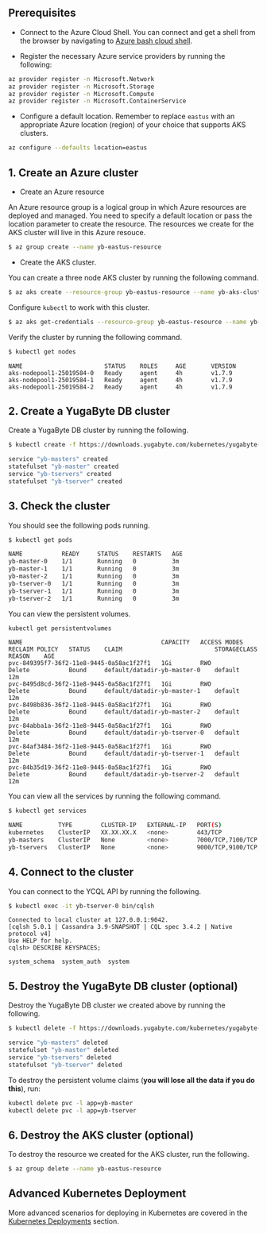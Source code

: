 ## Prerequisites

- Connect to the Azure Cloud Shell. You can connect and get a shell from the browser by navigating to [Azure bash cloud shell](https://shell.azure.com/bash).

- Register the necessary Azure service providers by running the following:

```{.sh .copy}
az provider register -n Microsoft.Network
az provider register -n Microsoft.Storage
az provider register -n Microsoft.Compute
az provider register -n Microsoft.ContainerService
```

- Configure a default location. Remember to replace `eastus` with an appropriate Azure location (region) of your choice that supports AKS clusters. 

```{.sh .copy}
az configure --defaults location=eastus
```


## 1. Create an Azure cluster

- Create an Azure resource

An Azure resource group is a logical group in which Azure resources are deployed and managed. You need to specify a default location or pass the location parameter to create the resource. The resources we create for the AKS cluster will live in this Azure resouce.

```{.sh .copy .separator-dollar}
$ az group create --name yb-eastus-resource
```

- Create the AKS cluster.

You can create a three node AKS cluster by running the following command.

```{.sh .copy .separator-dollar}
$ az aks create --resource-group yb-eastus-resource --name yb-aks-cluster --node-count 3 --generate-ssh-keys
```

Configure `kubectl` to work with this cluster.

```{.sh .copy .separator-dollar}
$ az aks get-credentials --resource-group yb-eastus-resource --name yb-aks-cluster
```

Verify the cluster by running the following command.

```{.sh .copy .separator-dollar}
$ kubectl get nodes
```
```
NAME                       STATUS    ROLES     AGE       VERSION
aks-nodepool1-25019584-0   Ready     agent     4h        v1.7.9
aks-nodepool1-25019584-1   Ready     agent     4h        v1.7.9
aks-nodepool1-25019584-2   Ready     agent     4h        v1.7.9
```

## 2. Create a YugaByte DB cluster

Create a YugaByte DB cluster by running the following.

```{.sh .copy .separator-dollar}
$ kubectl create -f https://downloads.yugabyte.com/kubernetes/yugabyte-statefulset.yaml
```
```sh
service "yb-masters" created
statefulset "yb-master" created
service "yb-tservers" created
statefulset "yb-tserver" created
```

## 3. Check the cluster

You should see the following pods running.

```{.sh .copy .separator-dollar}
$ kubectl get pods
```
```sh
NAME           READY     STATUS    RESTARTS   AGE
yb-master-0    1/1       Running   0          3m
yb-master-1    1/1       Running   0          3m
yb-master-2    1/1       Running   0          3m
yb-tserver-0   1/1       Running   0          3m
yb-tserver-1   1/1       Running   0          3m
yb-tserver-2   1/1       Running   0          3m
```

You can view the persistent volumes.

```{.sh .copy .separator-dollar}
kubectl get persistentvolumes
```
```
NAME                                       CAPACITY   ACCESS MODES   RECLAIM POLICY   STATUS    CLAIM                          STORAGECLASS   REASON    AGE
pvc-849395f7-36f2-11e8-9445-0a58ac1f27f1   1Gi        RWO            Delete           Bound     default/datadir-yb-master-0    default                  12m
pvc-8495d8cd-36f2-11e8-9445-0a58ac1f27f1   1Gi        RWO            Delete           Bound     default/datadir-yb-master-1    default                  12m
pvc-8498b836-36f2-11e8-9445-0a58ac1f27f1   1Gi        RWO            Delete           Bound     default/datadir-yb-master-2    default                  12m
pvc-84abba1a-36f2-11e8-9445-0a58ac1f27f1   1Gi        RWO            Delete           Bound     default/datadir-yb-tserver-0   default                  12m
pvc-84af3484-36f2-11e8-9445-0a58ac1f27f1   1Gi        RWO            Delete           Bound     default/datadir-yb-tserver-1   default                  12m
pvc-84b35d19-36f2-11e8-9445-0a58ac1f27f1   1Gi        RWO            Delete           Bound     default/datadir-yb-tserver-2   default                  12m
```

You can view all the services by running the following command.

```{.sh .copy .separator-dollar}
$ kubectl get services
```
```sh
NAME          TYPE        CLUSTER-IP   EXTERNAL-IP   PORT(S)                               AGE
kubernetes    ClusterIP   XX.XX.XX.X   <none>        443/TCP                               23m
yb-masters    ClusterIP   None         <none>        7000/TCP,7100/TCP                     17m
yb-tservers   ClusterIP   None         <none>        9000/TCP,9100/TCP,9042/TCP,6379/TCP   14m
```

## 4. Connect to the cluster

You can connect to the YCQL API by running the following.

```{.sh .copy .separator-dollar}
$ kubectl exec -it yb-tserver-0 bin/cqlsh
```
```
Connected to local cluster at 127.0.0.1:9042.
[cqlsh 5.0.1 | Cassandra 3.9-SNAPSHOT | CQL spec 3.4.2 | Native protocol v4]
Use HELP for help.
cqlsh> DESCRIBE KEYSPACES;

system_schema  system_auth  system
```


## 5. Destroy the YugaByte DB cluster (optional)

Destroy the YugaByte DB cluster we created above by running the following.

```{.sh .copy .separator-dollar}
$ kubectl delete -f https://downloads.yugabyte.com/kubernetes/yugabyte-statefulset.yaml
```
```sh
service "yb-masters" deleted
statefulset "yb-master" deleted
service "yb-tservers" deleted
statefulset "yb-tserver" deleted
```

To destroy the persistent volume claims (**you will lose all the data if you do this**), run:

```{.sh .copy}
kubectl delete pvc -l app=yb-master
kubectl delete pvc -l app=yb-tserver
```

## 6. Destroy the AKS cluster (optional)

To destroy the resource we created for the AKS cluster, run the following.

```{.sh .copy .separator-dollar}
$ az group delete --name yb-eastus-resource
```

## Advanced Kubernetes Deployment

More advanced scenarios for deploying in Kubernetes are covered in the [Kubernetes Deployments](/deploy/kubernetes/) section.

